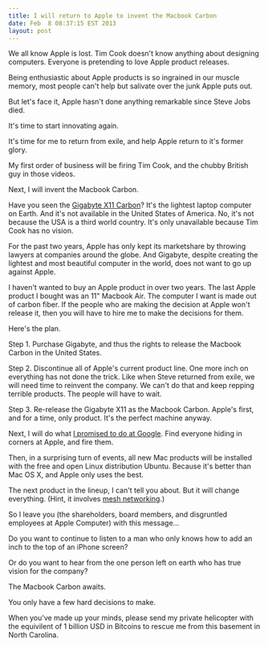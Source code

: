 ```yaml
---
title: I will return to Apple to invent the Macbook Carbon
date: Feb  8 08:37:15 EST 2013
layout: post
---
```


We all know Apple is lost. Tim Cook doesn't know anything about designing computers. Everyone is pretending to love Apple product releases. 

Being enthusiastic about Apple products is so ingrained in our muscle memory, most people can't help but salivate over the junk Apple puts out.

But let's face it, Apple hasn't done anything remarkable since Steve Jobs died. 

It's time to start innovating again.

It's time for me to return from exile, and help Apple return to it's former glory.

My first order of business will be firing Tim Cook, and the chubby British guy in those videos.

Next, I will invent the Macbook Carbon.

Have you seen the [Gigabyte X11 Carbon](http://www.youtube.com/watch?v=fq5lAmIBZJQ)? It's the lightest laptop computer on Earth. And it's not available in the United States of America. No, it's not because the USA is a third world country. It's only unavailable because Tim Cook has no vision.

For the past two years, Apple has only kept its marketshare by throwing lawyers at companies around the globe. And Gigabyte, despite creating the lightest and most beautiful computer in the world, does not want to go up against Apple.

I haven't wanted to buy an Apple product in over two years. The last Apple product I bought was an 11" Macbook Air. The computer I want is made out of carbon fiber. If the people who are making the decision at Apple won't release it, then you will have to hire me to make the decisions for them.

Here's the plan. 

Step 1. Purchase Gigabyte, and thus the rights to release the Macbook Carbon in the United States.

Step 2. Discontinue all of Apple's current product line. One more inch on everything has not done the trick. Like when Steve returned from exile, we will need time to reinvent the company. We can't do that and keep repping terrible products. The people will have to wait.

Step 3. Re-release the Gigabyte X11 as the Macbook Carbon. Apple's first, and for a time, only product. It's the perfect machine anyway.

Next, I will do what [I promised to do at Google](/posts/googlecorners). Find everyone hiding in corners at Apple, and fire them.

Then, in a surprising turn of events, all new Mac products will be installed with the free and open Linux distribution Ubuntu. Because it's better than Mac OS X, and Apple only uses the best.

The next product in the lineup, I can't tell you about. But it will change everything. (Hint, it involves [mesh networking](https://projectmeshnet.org/).)

So I leave you (the shareholders, board members, and disgruntled employees at Apple Computer) with this message... 

Do you want to continue to listen to a man who only knows how to add an inch to the top of an iPhone screen?

Or do you want to hear from the one person left on earth who has true vision for the company?

The Macbook Carbon awaits. 

You only have a few hard decisions to make.

When you've made up your minds, please send my private helicopter with the equivilent of 1 billion USD in Bitcoins to rescue me from this basement in North Carolina. 